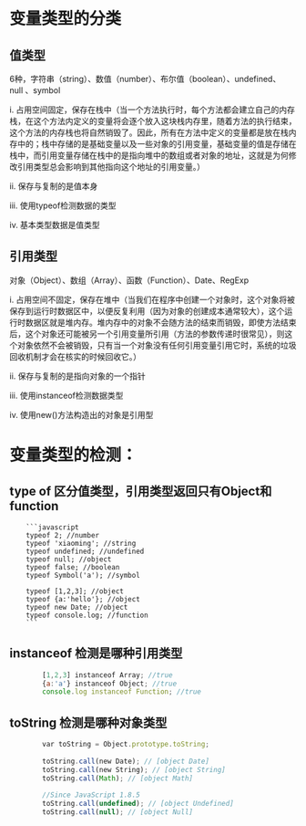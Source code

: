 # 变量类型的分类
## 值类型
6种，字符串（string）、数值（number）、布尔值（boolean）、undefined、null 、symbol

i. 占用空间固定，保存在栈中（当一个方法执行时，每个方法都会建立自己的内存栈，在这个方法内定义的变量将会逐个放入这块栈内存里，随着方法的执行结束，这个方法的内存栈也将自然销毁了。因此，所有在方法中定义的变量都是放在栈内存中的；栈中存储的是基础变量以及一些对象的引用变量，基础变量的值是存储在栈中，而引用变量存储在栈中的是指向堆中的数组或者对象的地址，这就是为何修改引用类型总会影响到其他指向这个地址的引用变量。）

ii. 保存与复制的是值本身

iii. 使用typeof检测数据的类型 

iv. 基本类型数据是值类型
			
## 引用类型
对象（Object）、数组（Array）、函数（Function）、Date、RegExp

i. 占用空间不固定，保存在堆中（当我们在程序中创建一个对象时，这个对象将被保存到运行时数据区中，以便反复利用（因为对象的创建成本通常较大），这个运行时数据区就是堆内存。堆内存中的对象不会随方法的结束而销毁，即使方法结束后，这个对象还可能被另一个引用变量所引用（方法的参数传递时很常见），则这个对象依然不会被销毁，只有当一个对象没有任何引用变量引用它时，系统的垃圾回收机制才会在核实的时候回收它。）

ii. 保存与复制的是指向对象的一个指针

iii. 使用instanceof检测数据类型

iv. 使用new()方法构造出的对象是引用型
		
# 变量类型的检测：
## type of 区分值类型，引用类型返回只有Object和function
        ```javascript
		typeof 2; //number
		typeof 'xiaoming'; //string
		typeof undefined; //undefined
		typeof null; //object
		typeof false; //boolean
		typeof Symbol('a'); //symbol
		
		typeof [1,2,3]; //object
		typeof {a:'hello'}; //object
		typeof new Date; //object
		typeof console.log; //function
		```
## instanceof 检测是哪种引用类型
```javascript
		[1,2,3] instanceof Array; //true
		{a:'a'} instanceof Object; //true
		console.log instanceof Function; //true
```		
## toString 检测是哪种对象类型
```javascript
		var toString = Object.prototype.toString;
		 
		toString.call(new Date); // [object Date]
		toString.call(new String); // [object String]
		toString.call(Math); // [object Math]
		 
		//Since JavaScript 1.8.5
		toString.call(undefined); // [object Undefined]
		toString.call(null); // [object Null]
```